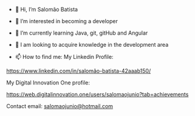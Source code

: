 - 👋 Hi, I’m Salomão Batista 

- 👀 I’m interested in becoming a developer 

- 🌱 I’m currently learning Java, git, gitHub and Angular

- 💞️ I am looking to acquire knowledge in the development area 

- 📫 How to find me:
My Linkedin Profile: 


https://www.linkedin.com/in/salomão-batista-42aaab150/


My Digital Innovation One profile: 

https://web.digitalinnovation.one/users/salomaojunio?tab=achievements

Contact email:
salomaojunio@hotmail.com


<!---

sjbatista/sjbatista is a ✨ special ✨ repository because its `README.md` (this file) appears on your GitHub profile.

You can click the Preview link to take a look at your changes.

--->
